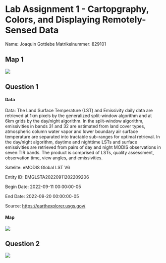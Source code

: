 # Lab Assignment 1 - Cartopgraphy, Colors, and Displaying Remotely-Sensed Data

Name: Joaquin Gottlebe
Matrikelnummer: 829101

## Map 1

![](map1.png)

## Question 1

#### Data
Data: The Land Surface Temperature (LST) and Emissivity daily data are retrieved at 1km pixels by the generalized split-window algorithm and at 6km grids by the day/night algorithm. In the split-window algorithm, emissivities in bands 31 and 32 are estimated from land cover types, atmospheric column water vapor and lower boundary air surface temperature are separated into tractable sub-ranges for optimal retrieval. In the day/night algorithm, daytime and nighttime LSTs and surface emissivities are retrieved from pairs of day and night MODIS observations in seven TIR bands. The product is comprised of LSTs, quality assessment, observation time, view angles, and emissivities.

Satelite: eMODIS Global LST V6

Entity ID: EMGLSTA20220911202209206

Begin Date: 2022-09-11 00:00:00-05

End Date: 2022-09-20 00:00:00-05

Source: https://earthexplorer.usgs.gov/

#### Map

![](map2.png)

## Question 2

![](plot1.png)